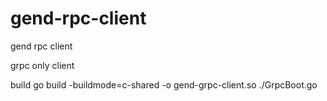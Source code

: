 # gend-rpc-client
gend rpc client

grpc only client

build
go build -buildmode=c-shared -o gend-grpc-client.so ./GrpcBoot.go